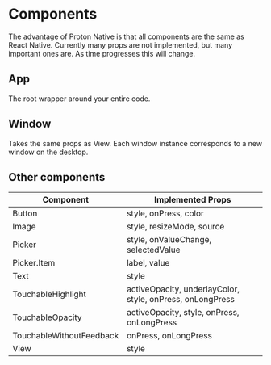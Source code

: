 # Components

The advantage of Proton Native is that all components are the same as React Native. Currently
many props are not implemented, but many important ones are. As time progresses this will change.

## App

The root wrapper around your entire code.

## Window

Takes the same props as View. Each window instance corresponds to a new window on the
desktop.

## Other components

| Component                | Implemented Props                                         |
| ------------------------ | --------------------------------------------------------- |
| Button                   | style, onPress, color                                     |
| Image                    | style, resizeMode, source                                 |
| Picker                   | style, onValueChange, selectedValue                       |
| Picker.Item              | label, value                                              |
| Text                     | style                                                     |
| TouchableHighlight       | activeOpacity, underlayColor, style, onPress, onLongPress |
| TouchableOpacity         | activeOpacity, style, onPress, onLongPress                |
| TouchableWithoutFeedback | onPress, onLongPress                                      |
| View                     | style                                                     |
